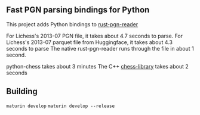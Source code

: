 # 
## Fast PGN parsing bindings for Python
This project adds Python bindings to [rust-pgn-reader](https://github.com/niklasf/rust-pgn-reader)

For Lichess's 2013-07 PGN file, it takes about 4.7 seconds to parse.
For Lichess's 2013-07 parquet file from Huggingface, it takes about 4.3 seconds to parse
The native rust-pgn-reader runs through the file in about 1 second.

python-chess takes about 3 minutes
The C++ [chess-library](https://github.com/Disservin/chess-library) takes about 2 seconds

## Building
`maturin develop`
`maturin develop --release`